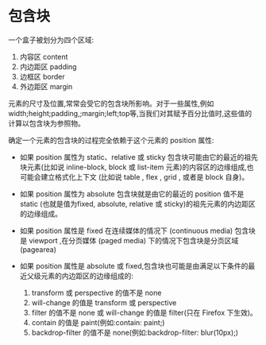 # 包含块

一个盒子被划分为四个区域:

1. 内容区 content
2. 内边距区 padding
3. 边框区 border
4. 外边距区 margin

元素的尺寸及位置,常常会受它的包含块所影响。对于一些属性,例如 width;height;padding,;margin;left;top等,当我们对其赋予百分比值时,这些值的计算以包含块为参照物。

确定一个元素的包含块的过程完全依赖于这个元素的 position 属性:

- 如果 position 属性为 static、relative 或 sticky
	包含块可能由它的最近的祖先块元素(比如说 inline-block, block 或 list-item 元素)的内容区的边缘组成,也可能会建立格式化上下文 (比如说  table , flex , grid , 或者是  block  自身)。

- 如果 position 属性为 absolute 
	包含块就是由它的最近的 position 值不是 static (也就是值为fixed, absolute, relative 或 sticky)的祖先元素的内边距区的边缘组成。

- 如果 position 属性是 fixed
	在连续媒体的情况下 (continuous media) 包含块是 viewport ,在分页媒体 (paged media) 下的情况下包含块是分页区域 (pagearea)
	
- 如果 position 属性是 absolute 或 fixed,包含块也可能是由满足以下条件的最近父级元素的内边距区的边缘组成的:
	1. transform 或 perspective 的值不是 none
	2. will-change 的值是 transform 或 perspective
	3. filter 的值不是 none 或 will-change 的值是 filter(只在 Firefox 下生效)。
	4. contain 的值是 paint(例如:contain: paint;)
	5. backdrop-filter 的值不是 none(例如:backdrop-filter: blur(10px);)
